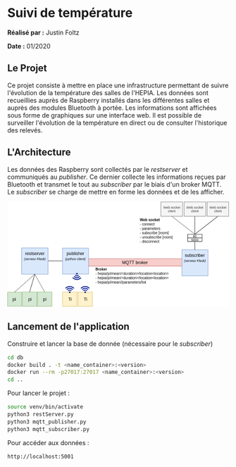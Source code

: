 # Suivi de température

**Réalisé par :** Justin Foltz

**Date :** 01/2020

## Le Projet

Ce projet consiste à mettre en place une infrastructure permettant de suivre l'évolution de la température des salles de l'HEPIA. Les données sont recueillies auprès de Raspberry installés dans les différentes salles et auprès des modules Bluetooth à portée. Les informations sont affichées sous forme de graphiques sur une interface web. Il est possible de surveiller l'évolution de la température en direct ou de consulter l'historique des relevés.

## L'Architecture

Les données des Raspberry sont collectés par le *restserver* et communiqués au *publisher*. Ce dernier collecte les informations reçues par Bluetooth et transmet le tout au *subscriber* par le biais d'un broker MQTT. Le *subscriber* se charge de mettre en forme les données et de les afficher.

![](./diagram.png)

## Lancement de l'application

Construire et lancer la base de donnée (nécessaire pour le *subscriber*)

```bash
cd db
docker build . -t <name_container>:<version>
docker run --rm -p27017:27017 <name_container>:<version>
cd ..
```

Pour lancer le projet : 

```bash
source venv/bin/activate
python3 restServer.py
python3 mqtt_publisher.py
python3 mqtt_subscriber.py
```

Pour accéder aux données :

```bash
http://localhost:5001
```

